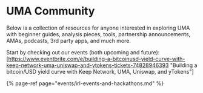 # UMA Community

Below is a collection of resources for anyone interested in exploring UMA with beginner guides, analysis pieces, tools, partnership announcements, AMAs, podcasts, 3rd party apps, and much more.

Start by checking out our events \(both upcoming and future\):
[https://www.eventbrite.com/e/building-a-bitcoinusd-yield-curve-with-keep-network-uma-uniswap-and-ytokens-tickets-74828946393 "Building a bitcoin/USD yield curve with Keep Network, UMA, Uniswap, and yTokens"]

{% page-ref page="events/irl-events-and-hackathons.md" %}


